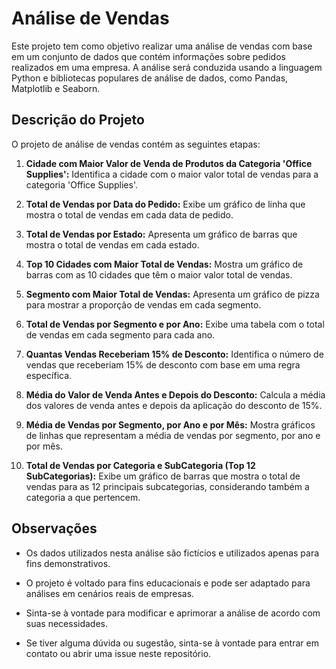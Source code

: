 # Análise de Vendas

Este projeto tem como objetivo realizar uma análise de vendas com base em um conjunto de dados que contém informações sobre pedidos realizados em uma empresa. A análise será conduzida usando a linguagem Python e bibliotecas populares de análise de dados, como Pandas, Matplotlib e Seaborn.

## Descrição do Projeto

O projeto de análise de vendas contém as seguintes etapas:

1. **Cidade com Maior Valor de Venda de Produtos da Categoria 'Office Supplies':** Identifica a cidade com o maior valor total de vendas para a categoria 'Office Supplies'.

2. **Total de Vendas por Data do Pedido:** Exibe um gráfico de linha que mostra o total de vendas em cada data de pedido.

3. **Total de Vendas por Estado:** Apresenta um gráfico de barras que mostra o total de vendas em cada estado.

4. **Top 10 Cidades com Maior Total de Vendas:** Mostra um gráfico de barras com as 10 cidades que têm o maior valor total de vendas.

5. **Segmento com Maior Total de Vendas:** Apresenta um gráfico de pizza para mostrar a proporção de vendas em cada segmento.

6. **Total de Vendas por Segmento e por Ano:** Exibe uma tabela com o total de vendas em cada segmento para cada ano.

7. **Quantas Vendas Receberiam 15% de Desconto:** Identifica o número de vendas que receberiam 15% de desconto com base em uma regra específica.

8. **Média do Valor de Venda Antes e Depois do Desconto:** Calcula a média dos valores de venda antes e depois da aplicação do desconto de 15%.

9. **Média de Vendas por Segmento, por Ano e por Mês:** Mostra gráficos de linhas que representam a média de vendas por segmento, por ano e por mês.

10. **Total de Vendas por Categoria e SubCategoria (Top 12 SubCategorias):** Exibe um gráfico de barras que mostra o total de vendas para as 12 principais subcategorias, considerando também a categoria a que pertencem.

## Observações

- Os dados utilizados nesta análise são fictícios e utilizados apenas para fins demonstrativos.

- O projeto é voltado para fins educacionais e pode ser adaptado para análises em cenários reais de empresas.

- Sinta-se à vontade para modificar e aprimorar a análise de acordo com suas necessidades.

- Se tiver alguma dúvida ou sugestão, sinta-se à vontade para entrar em contato ou abrir uma issue neste repositório.
